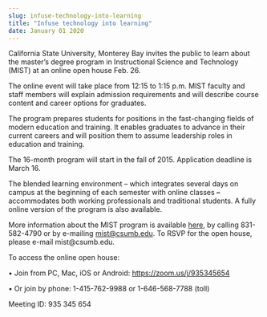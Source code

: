 ```yaml
---
slug: infuse-technology-into-learning
title: "Infuse technology into learning"
date: January 01 2020
---
```


<p>California State University, Monterey Bay invites the public to learn about the master’s degree program in Instructional Science and Technology (MIST) at an online open house Feb. 26.</p><p>The online event will take place from 12:15 to 1:15 p.m. MIST faculty and staff members will explain admission requirements and will describe course content and career options for graduates.
</p><p>The program prepares students for positions in the fast&#45;changing fields of modern education and training. It enables graduates to advance in their current careers and will position them to assume leadership roles in education and training.
</p><p>The 16&#45;month program will start in the fall of 2015. Application deadline is March 16.
</p><p>The blended learning environment – which integrates several days on campus at the beginning of each semester with online classes <strong>–</strong> accommodates both working professionals and traditional students. A fully online version of the program is also available.
</p><p>More information about the MIST program is available <a href="csumb.edu/cd/mist">here</a>, by calling 831&#45;582&#45;4790 or by e&#45;mailing <a href="m&#97;&#105;&#108;&#116;&#111;&#x3a;&#x6d;&#x69;&#x73;&#x74;&#x40;c&#115;&#117;&#109;&#98;&#46;&#101;&#x64;&#x75;">mist@csumb.edu</a>. To RSVP for the open house, please e&#45;mail mist@csumb.edu.
</p><p>To access the online open house:
</p><p>• Join from PC, Mac, iOS or Android: <a href="https://zoom.us/j/935345654">https://zoom.us/j/935345654</a>
</p><p>• Or join by phone: 1&#45;415&#45;762&#45;9988 or 1&#45;646&#45;568&#45;7788 &#40;toll&#41;
</p><p>Meeting ID: 935 345 654
</p>
